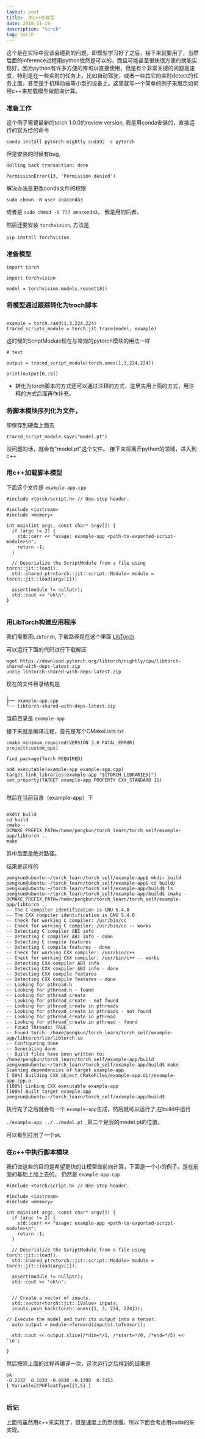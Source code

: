 ```yaml
---
layout: post
title:  用c++布模型
date: 2018-11-19
description: "torch"
tag: torch
---
```


这个是在实际中应该会碰到的问题，即模型学习好了之后，接下来就要用了，当然后面的inference过程用python依然是可以的，而且可能甚至很快很方便的就能实现好，因为python有许多方便的库可以直接使用，但是有个非常关键的问题是速度，特别是在一些实时的任务上，比如自动驾驶，或者一些其它的实时detect的任务上面，甚至是手机移动端等小型的设备上。这里就写一个简单的例子来展示如何用c++来加载模型做前向计算。

### 准备工作

这个例子需要最新的torch 1.0.0的review version, 我是用conda安装的，直接运行的官方给的命令

` conda install pytorch-nightly cuda92 -c pytorch `

但是安装的时候有bug,

```
Rolling back transaction: done

PermissionError(13, 'Permission denied')

```

解决办法是更改conda文件的权限

`sudo chown -R user anaconda3`

或者是  `sudo chmod -R 777 anaconda3`， 我是用的后者。

然后还要安装 `torchvision`, 方法是

`pip install torchvision`.




### 准备模型 


```
import torch

import torchvision

model = torchvision.models.resnet18()
```

### 将模型通过跟踪转化为troch脚本


```

example = torch.rand(1,3,224,224)
traced_scripts_module = torch.jit.trace(model, example)

```

这时候的ScriptModule现在与常规的pytorch模块的用法一样

```
# test

output = traced_script_module(torch.ones(1,3,224,224))

print(output[0,:5])

```

* 转化为torch脚本的方式还可以通过注释的方式，这里先用上面的方式，用注释的方式后面再作补充。

### 将脚本模块序列化为文件，

即保存到硬盘上面去

```
traced_script_module.save("model.pt")

```

没问题的话，就会有"model.pt"这个文件。
接下来将离开python的领域，进入到c++

### 用c++加载脚本模型


下面这个文件是 `example-app.cpp`

```
#include <torch/script.h> // One-stop header.

#include <iostream>
#include <memory>

int main(int argc, const char* argv[]) {
  if (argc != 2) {
    std::cerr << "usage: example-app <path-to-exported-script-module>\n";
    return -1; 
  }

  // Deserialize the ScriptModule from a file using torch::jit::load().
  std::shared_ptr<torch::jit::script::Module> module = torch::jit::load(argv[1]);

  assert(module != nullptr);
  std::cout << "ok\n";
}


```

### 用LibTorch构建应用程序

我们需要用`LibTorch`, 下载路径是在这个里面 [LibTorch](https://pytorch.org/cppdocs/installing.html)

可以运行下面的代码进行下载解压

```
wget https://download.pytorch.org/libtorch/nightly/cpu/libtorch-shared-with-deps-latest.zip
unzip libtorch-shared-with-deps-latest.zip

```

现在的文件目录结构是

```
.
├── example-app.cpp
└── libtorch-shared-with-deps-latest.zip

```

当前目录是 `example-app`

接下来就是编译过程，首先是写个CMakeLists.txt

```
cmake_minimum_required(VERSION 3.0 FATAL_ERROR)
project(custom_ops)

find_package(Torch REQUIRED)

add_executable(example-app example-app.cpp)
target_link_libraries(example-app "${TORCH_LIBRARIES}")
set_property(TARGET example-app PROPERTY CXX_STANDARD 11)


```

然后在当前目录（example-app）下

```

mkdir build
cd build
cmake -DCMAKE_PREFIX_PATH=/home/pengkun/torch_learn/torch_self/example-app/libtorch ..
make

```
其中后面是绝对路径。

结果是这样的

```
pengkun@ubuntu:~/torch_learn/torch_self/example-app$ mkdir build
pengkun@ubuntu:~/torch_learn/torch_self/example-app$ cd build/
pengkun@ubuntu:~/torch_learn/torch_self/example-app/build$ ls
pengkun@ubuntu:~/torch_learn/torch_self/example-app/build$ cmake -DCMAKE_PREFIX_PATH=/home/pengkun/torch_learn/torch_self/example-app/libtorch ..
-- The C compiler identification is GNU 5.4.0
-- The CXX compiler identification is GNU 5.4.0
-- Check for working C compiler: /usr/bin/cc
-- Check for working C compiler: /usr/bin/cc -- works
-- Detecting C compiler ABI info
-- Detecting C compiler ABI info - done
-- Detecting C compile features
-- Detecting C compile features - done
-- Check for working CXX compiler: /usr/bin/c++
-- Check for working CXX compiler: /usr/bin/c++ -- works
-- Detecting CXX compiler ABI info
-- Detecting CXX compiler ABI info - done
-- Detecting CXX compile features
-- Detecting CXX compile features - done
-- Looking for pthread.h
-- Looking for pthread.h - found
-- Looking for pthread_create
-- Looking for pthread_create - not found
-- Looking for pthread_create in pthreads
-- Looking for pthread_create in pthreads - not found
-- Looking for pthread_create in pthread
-- Looking for pthread_create in pthread - found
-- Found Threads: TRUE  
-- Found torch: /home/pengkun/torch_learn/torch_self/example-app/libtorch/lib/libtorch.so  
-- Configuring done
-- Generating done
-- Build files have been written to: /home/pengkun/torch_learn/torch_self/example-app/build
pengkun@ubuntu:~/torch_learn/torch_self/example-app/build$ make
Scanning dependencies of target example-app
[ 50%] Building CXX object CMakeFiles/example-app.dir/example-app.cpp.o
[100%] Linking CXX executable example-app
[100%] Built target example-app
pengkun@ubuntu:~/torch_learn/torch_self/example-app/build$ 

```

执行完了之后就会有一个 `example-app`生成，然后就可以运行了,在build中运行

`./example-app ../../model.pt` , 第二个是我的model.pt的位置。

可以看到打出了一个`ok`.

### 在c++中执行脚本模块

我们做这些的目的是希望更快的让模型做前向计算，下面是一个小的例子。是在前面的基础上加上去的。
仍然是 `example-app.cpp`

```
#include <torch/script.h> // One-stop header.

#include <iostream>
#include <memory>

int main(int argc, const char* argv[]) {
  if (argc != 2) {
    std::cerr << "usage: example-app <path-to-exported-script-module>\n";
    return -1; 
  }

  // Deserialize the ScriptModule from a file using torch::jit::load().
  std::shared_ptr<torch::jit::script::Module> module = torch::jit::load(argv[1]);

  assert(module != nullptr);
  std::cout << "ok\n";
    

  // Create a vector of inputs.
  std::vector<torch::jit::IValue> inputs;
  inputs.push_back(torch::ones({1, 3, 224, 224}));

// Execute the model and turn its output into a tensor.
  auto output = module->forward(inputs).toTensor();

  std::cout << output.slice(/*dim=*/1, /*start=*/0, /*end=*/5) << '\n';

}

```

然后按照上面的过程再编译一次，这次运行之后得到的结果是 


```
ok
-0.2222  0.1833 -0.0838 -0.1398  0.3353
[ Variable[CPUFloatType]{1,5} ]


```

### 后记

上面的虽然用c++来实现了，但是速度上仍然很慢，所以下面会考虑用cuda的来实现。


